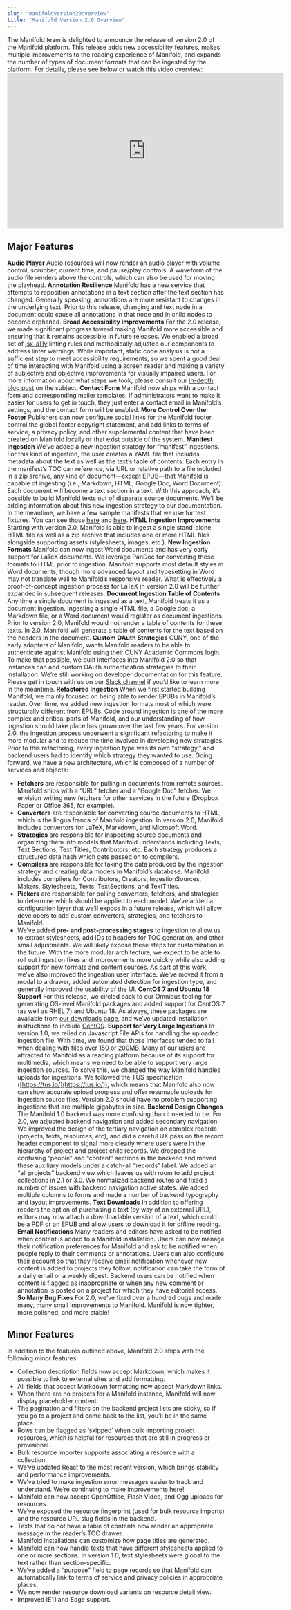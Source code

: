 ```yaml
---
slug: "manifoldversion20overview"
title: "Manifold Version 2.0 Overview"
---
```




<!--truncate-->

The Manifold team is delighted to announce the release of version 2.0 of the Manifold platform. This release adds new accessibility features, makes multiple improvements to the reading experience of Manifold, and expands the number of types of document formats that can be ingested by the platform. For details, please see below or watch this video overview: <iframe src="https://player.vimeo.com/video/289698661" width="640" height="360" frameborder="0" webkitallowfullscreen="" mozallowfullscreen="" allowfullscreen=""></iframe>

## Major Features
**Audio Player** Audio resources will now render an audio player with volume control, scrubber, current time, and pause/play controls. A waveform of the audio file renders above the controls, which can also be used for moving the playhead. **Annotation Resilience** Manifold has a new service that attempts to reposition annotations in a text section after the text section has changed. Generally speaking, annotations are more resistant to changes in the underlying text. Prior to this release, changing and text node in a document could cause all annotations in that node and in child nodes to become orphaned. **Broad Accessibility Improvements** For the 2.0 release, we made significant progress toward making Manifold more accessible and ensuring that it remains accessible in future releases. We enabled a broad set of [jsx-a11y](https://github.com/evcohen/eslint-plugin-jsx-a11y) linting rules and methodically adjusted our components to address linter warnings. While important, static code analysis is not a sufficient step to meet accessibility requirements, so we spent a good deal of time interacting with Manifold using a screen reader and making a variety of subjective and objective improvements for visually impaired users. For more information about what steps we took, please consult our [in-depth blog post](http://blog.manifoldapp.org/2018/08/08/web-accessibility-roadmap-for-manifold/) on the subject. **Contact Form** Manifold now ships with a contact form and corresponding mailer templates. If administrators want to make it easier for users to get in touch, they just enter a contact email in Manifold’s settings, and the contact form will be enabled. **More Control Over the Footer** Publishers can now configure social links for the Manifold footer, control the global footer copyright statement, and add links to terms of service, a privacy policy, and other supplemental content that have been created on Manifold locally or that exist outside of the system. **Manifest Ingestion** We’ve added a new ingestion strategy for “manifest” ingestions. For this kind of ingestion, the user creates a YAML file that includes metadata about the text as well as the text’s table of contents. Each entry in the manifest’s TOC can reference, via URL or relative path to a file included in a zip archive, any kind of document—except EPUB—that Manifold is capable of ingesting (i.e., Markdown, HTML, Google Doc, Word Document). Each document will become a text section in a text. With this approach, it’s possible to build Manifold texts out of disparate source documents. We’ll be adding information about this new ingestion strategy to our documentation. In the meantime, we have a few sample manifests that we use for test fixtures. You can see those [here](https://github.com/ManifoldScholar/manifold/blob/master/api/spec/data/ingestion/manifest/all_remote/) and [here](https://github.com/ManifoldScholar/manifold/tree/master/api/spec/data/ingestion/manifest/all_local). **HTML Ingestion Improvements** Starting with version 2.0, Manifold is able to ingest a single stand-alone HTML file as well as a zip archive that includes one or more HTML files alongside supporting assets (stylesheets, images, etc.). **New Ingestion Formats** Manifold can now ingest Word documents and has very early support for LaTeX documents. We leverage PanDoc for converting these formats to HTML prior to ingestion. Manifold supports most default styles in Word documents, though more advanced layout and typesetting in Word may not translate well to Manifold’s responsive reader. What is effectively a proof-of-concept ingestion process for LaTeX in version 2.0 will be further expanded in subsequent releases. **Document Ingestion Table of Contents** Any time a single document is ingested as a text, Manifold treats it as a document ingestion. Ingesting a single HTML file, a Google doc, a Markdown file, or a Word document would register as document ingestions. Prior to version 2.0, Manifold would not render a table of contents for these texts. In 2.0, Manifold will generate a table of contents for the text based on the headers in the document. **Custom OAuth Strategies** CUNY, one of the early adopters of Manifold, wants Manifold readers to be able to authenticate against Manifold using their CUNY Academic Commons login. To make that possible, we built interfaces into Manifold 2.0 so that instances can add custom OAuth authentication strategies to their installation. We’re still working on developer documentation for this feature. Please get in touch with us on our [Slack channel](https://manifold-slackin.herokuapp.com/) if you’d like to learn more in the meantime. **Refactored Ingestion** When we first started building Manifold, we mainly focused on being able to render EPUBs in Manifold’s reader. Over time, we added new ingestion formats most of which were structurally different from EPUBs. Code around ingestion is one of the more complex and critical parts of Manifold, and our understanding of how ingestion should take place has grown over the last few years. For version 2.0, the ingestion process underwent a significant refactoring to make it more modular and to reduce the time involved in developing new strategies. Prior to this refactoring, every ingestion type was its own “strategy,” and backend users had to identify which strategy they wanted to use. Going forward, we have a new architecture, which is composed of a number of services and objects:
- **Fetchers** are responsible for pulling in documents from remote sources. Manifold ships with a “URL” fetcher and a “Google Doc” fetcher. We envision writing new fetchers for other services in the future (Dropbox Paper or Office 365, for example).
- **Converters** are responsible for converting source documents to HTML, which is the lingua franca of Manifold ingestion. In version 2.0, Manifold includes convertors for LaTeX, Markdown, and Microsoft Word.
- **Strategies** are responsible for inspecting source documents and organizing them into models that Manifold understands including Texts, Text Sections, Text Titles, Contributors, etc. Each strategy produces a structured data hash which gets passed on to compilers.
- **Compilers** are responsible for taking the data produced by the ingestion strategy and creating data models in Manifold’s database. Manifold includes compilers for Contributors, Creators, IngestionSources, Makers, Stylesheets, Texts, TextSections, and TextTitles.
- **Pickers** are responsible for polling converters, fetchers, and strategies to determine which should be applied to each model. We’ve added a configuration layer that we’ll expose in a future release, which will allow developers to add custom converters, strategies, and fetchers to Manifold.
- We’ve added **pre- and post-processing stages** to ingestion to allow us to extract stylesheets, add IDs to headers for TOC generation, and other small adjustments. We will likely expose these steps for customization in the future.
 With the more modular architecture, we expect to be able to roll out ingestion fixes and improvements more quickly while also adding support for new formats and content sources. As part of this work, we’ve also improved the ingestion user interface. We’ve moved it from a modal to a drawer, added automated detection for ingestion type, and generally improved the usability of the UI. **CentOS 7 and Ubuntu 18 Support** For this release, we circled back to our Omnibus tooling for generating OS-level Manifold packages and added support for CentOS 7 (as well as RHEL 7) and Ubuntu 18. As always, these packages are available from [our downloads page](https://manifoldapp.org/docs/reference/downloads), and we’ve updated installation instructions to include [CentOS](https://manifoldapp.org/docs/installing/centos/index). **Support for Very Large Ingestions** In version 1.0, we relied on Javascript File APIs for handling the uploaded ingestion file. With time, we found that those interfaces tended to fail when dealing with files over 150 or 200MB. Many of our users are attracted to Manifold as a reading platform because of its support for multimedia, which means we need to be able to support very large ingestion sources. To solve this, we changed the way Manifold handles uploads for ingestions. We followed the TUS specification ([https://tus.io/](https://tus.io/)), which means that Manifold also now can show accurate upload progress and offer resumable uploads for ingestion source files. Version 2.0 should have no problem supporting ingestions that are multiple gigabytes in size. **Backend Design Changes** The Manifold 1.0 backend was more confusing than it needed to be. For 2.0, we adjusted backend navigation and added secondary navigation. We improved the design of the tertiary navigation on complex records (projects, texts, resources, etc), and did a careful UX pass on the record header component to signal more clearly where users were in the hierarchy of project and project child records. We dropped the confusing “people” and “content” sections in the backend and moved these auxiliary models under a catch-all “records” label. We added an “all projects” backend view which leaves us with room to add project collections in 2.1 or 3.0. We normalized backend routes and fixed a number of issues with backend navigation active states. We added multiple columns to forms and made a number of backend typography and layout improvements. **Text Downloads** In addition to offering readers the option of purchasing a text (by way of an external URL), editors may now attach a downloadable version of a text, which could be a PDF or an EPUB and allow users to download it for offline reading. **Email Notifications** Many readers and editors have asked to be notified when content is added to a Manifold installation. Users can now manage their notification preferences for Manifold and ask to be notified when people reply to their comments or annotations. Users can also configure their account so that they receive email notification whenever new content is added to projects they follow; notification can take the form of a daily email or a weekly digest. Backend users can be notified when content is flagged as inappropriate or when any new comment or annotation is posted on a project for which they have editorial access. **So Many Bug Fixes** For 2.0, we’ve fixed over a hundred bugs and made many, many small improvements to Manifold. Manifold is now tighter, more polished, and more stable!
## Minor Features
 In addition to the features outlined above, Manifold 2.0 ships with the following minor features:
- Collection description fields now accept Markdown, which makes it possible to link to external sites and add formatting.
- All fields that accept Markdown formatting now accept Markdown links.
- When there are no projects for a Manifold instance, Manifold will now display placeholder content.
- The pagination and filters on the backend project lists are sticky, so if you go to a project and come back to the list, you’ll be in the same place.
- Rows can be flagged as ‘skipped’ when bulk importing project resources, which is helpful for resources that are still in progress or provisional.
- Bulk resource importer supports associating a resource with a collection.
- We’ve updated React to the most recent version, which brings stability and performance improvements.
- We’ve tried to make ingestion error messages easier to track and understand. We’re continuing to make improvements here!
- Manifold can now accept OpenOffice, Flash Video, and Ogg uploads for resources.
- We’ve exposed the resource fingerprint (used for bulk resource imports) and the resource URL slug fields in the backend.
- Texts that do not have a table of contents now render an appropriate message in the reader’s TOC drawer.
- Manifold installations can customize how page titles are generated.
- Manifold can now handle texts that have different stylesheets applied to one or more sections. In version 1.0, text stylesheets were global to the text rather than section-specific.
- We’ve added a “purpose” field to page records so that Manifold can automatically link to terms of service and privacy policies in appropriate places.
- We now render resource download variants on resource detail view.
- Improved IE11 and Edge support.



